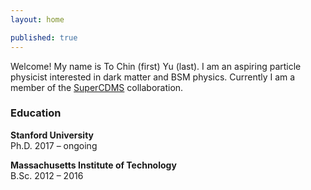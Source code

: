 ```yaml
---
layout: home

published: true
---
```


<p>
  Welcome! My name is To Chin (first) Yu (last). I am an aspiring particle physicist interested in dark matter and BSM physics. Currently I am a member of the <a href="https://supercdms.slac.stanford.edu/">SuperCDMS</a> collaboration.
</p>

<h3>Education</h3>

<b>Stanford University</b> <br />
Ph.D. 2017 – ongoing

<b>Massachusetts Institute of Technology</b> <br />
B.Sc. 2012 – 2016
